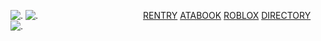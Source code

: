 ![.](https://github.com/user-attachments/assets/d15d34b3-8154-4bff-9829-c16a53d8de02)
![.](https://github.com/user-attachments/assets/74510e04-2777-4f04-80a8-052813c4d0d4)
⠀⠀⠀⠀⠀⠀⠀⠀⠀⠀⠀⠀⠀⠀⠀⠀[RENTRY]() [ATABOOK]() [ROBLOX]() [DIRECTORY]()
![.](https://github.com/user-attachments/assets/fb4ec187-3927-40dc-9a40-73077b5ff3c3)
